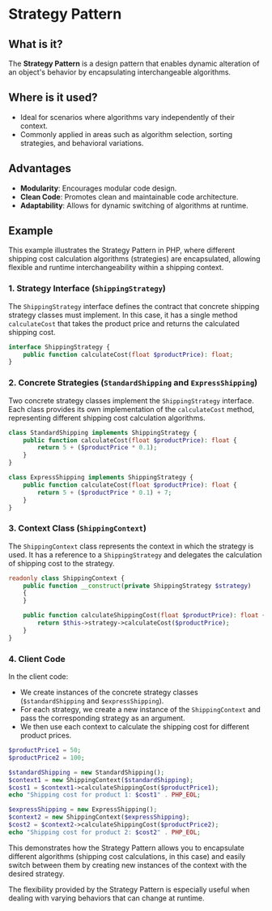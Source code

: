 # Strategy Pattern

## What is it?

The **Strategy Pattern** is a design pattern that enables dynamic alteration of an object's behavior by encapsulating interchangeable algorithms.

## Where is it used?

* Ideal for scenarios where algorithms vary independently of their context.
* Commonly applied in areas such as algorithm selection, sorting strategies, and behavioral variations.

## Advantages

* **Modularity**: Encourages modular code design.
* **Clean Code**: Promotes clean and maintainable code architecture.
* **Adaptability**: Allows for dynamic switching of algorithms at runtime.

## Example

This example illustrates the Strategy Pattern in PHP, where different shipping cost calculation algorithms (strategies) are encapsulated, allowing flexible and runtime interchangeability within a shipping context.

### 1. Strategy Interface (`ShippingStrategy`)

The `ShippingStrategy` interface defines the contract that concrete shipping strategy classes must implement. In this case, it has a single method `calculateCost` that takes the product price and returns the calculated shipping cost.

```php
interface ShippingStrategy {
    public function calculateCost(float $productPrice): float;
}
```

### 2. Concrete Strategies (`StandardShipping` and `ExpressShipping`)

Two concrete strategy classes implement the `ShippingStrategy` interface. Each class provides its own implementation of the `calculateCost` method, representing different shipping cost calculation algorithms.

```php
class StandardShipping implements ShippingStrategy {
    public function calculateCost(float $productPrice): float {
        return 5 + ($productPrice * 0.1);
    }
}

class ExpressShipping implements ShippingStrategy {
    public function calculateCost(float $productPrice): float {
        return 5 + ($productPrice * 0.1) + 7;
    }
}
```

### 3. Context Class (`ShippingContext`)

The `ShippingContext` class represents the context in which the strategy is used. It has a reference to a `ShippingStrategy` and delegates the calculation of shipping cost to the strategy.

```php
readonly class ShippingContext {
    public function __construct(private ShippingStrategy $strategy) 
    {
    }

    public function calculateShippingCost(float $productPrice): float {
        return $this->strategy->calculateCost($productPrice);
    }
}
```

### 4. Client Code

In the client code:

- We create instances of the concrete strategy classes (`$standardShipping` and `$expressShipping`).
- For each strategy, we create a new instance of the `ShippingContext` and pass the corresponding strategy as an argument.
- We then use each context to calculate the shipping cost for different product prices.

```php
$productPrice1 = 50;
$productPrice2 = 100;

$standardShipping = new StandardShipping();
$context1 = new ShippingContext($standardShipping);
$cost1 = $context1->calculateShippingCost($productPrice1);
echo "Shipping cost for product 1: $cost1" . PHP_EOL;

$expressShipping = new ExpressShipping();
$context2 = new ShippingContext($expressShipping);
$cost2 = $context2->calculateShippingCost($productPrice2);
echo "Shipping cost for product 2: $cost2" . PHP_EOL;
```

This demonstrates how the Strategy Pattern allows you to encapsulate different algorithms (shipping cost calculations, in this case) and easily switch between them by creating new instances of the context with the desired strategy. 

The flexibility provided by the Strategy Pattern is especially useful when dealing with varying behaviors that can change at runtime.
